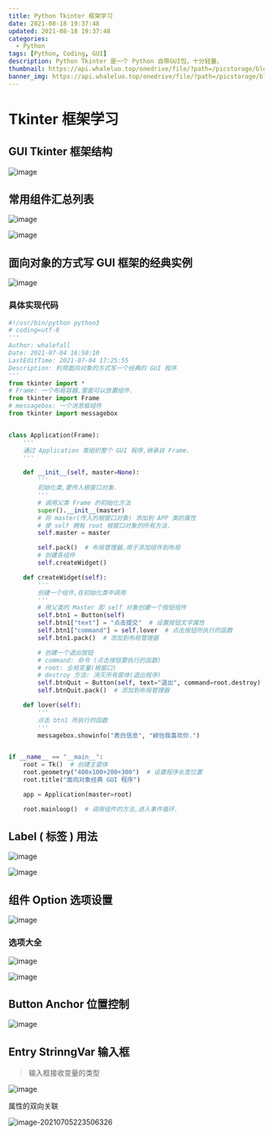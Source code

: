 ```yaml
---
title: Python Tkinter 框架学习
date: 2021-08-18 19:37:48
updated: 2021-08-18 19:37:48
categories:
  - Python
tags: [Python, Coding, GUI]
description: Python Tkinter 是一个 Python 自带GUI包，十分轻量。
thumbnail: https://api.whaleluo.top/onedrive/file/?path=/picstorage/blog/old/20210630201524.png
banner_img: https://api.whaleluo.top/onedrive/file/?path=/picstorage/blog/old/20210630201524.png
---
```


# Tkinter 框架学习

## GUI Tkinter 框架结构

![image](https://api.whaleluo.top/onedrive/file/?path=/picstorage/blog/old/20210704162742.png&webp=true)

## 常用组件汇总列表

![image](https://api.whaleluo.top/onedrive/file/?path=/picstorage/blog/old/20210704162352.png&webp=true)

![image](https://api.whaleluo.top/onedrive/file/?path=/picstorage/blog/old/20210704162631.png&webp=true)

## 面向对象的方式写 GUI 框架的经典实例

![image](https://api.whaleluo.top/onedrive/file/?path=/picstorage/blog/old/20210704170311.png&webp=true)

### 具体实现代码

```python
#!/usr/bin/python python3
# coding=utf-8
'''
Author: whalefall
Date: 2021-07-04 16:50:10
LastEditTime: 2021-07-04 17:25:55
Description: 利用面向对象的方式写一个经典的 GUI 程序
'''
from tkinter import *
# Frame: 一个布局容器,里面可以放置组件.
from tkinter import Frame
# messagebox: 一个消息框组件
from tkinter import messagebox


class Application(Frame):
    '''
    通过 Application 类组织整个 GUI 程序,继承自 Frame.
    '''

    def __init__(self, master=None):
        '''
        初始化类,要传入根窗口对象.
        '''
        # 调用父类 Frame 的初始化方法
        super().__init__(master)
        # 将 master(传入的根窗口对象) 添加到 APP 类的属性
        # 使 self 拥有 root 根窗口对象的所有方法.
        self.master = master

        self.pack()  # 布局管理器,用于添加组件到布局
        # 创建各组件
        self.createWidget()

    def createWidget(self):
        '''
        创建一个组件,在初始化类中调用
        '''
        # 用父类的 Master 即 self 对象创建一个按钮组件
        self.btn1 = Button(self)
        self.btn1["text"] = "点击提交"  # 设置按钮文字属性
        self.btn1["command"] = self.lover  # 点击按钮所执行的函数
        self.btn1.pack()  # 添加到布局管理器

        # 创建一个退出按钮
        # command: 命令 (点击按钮要执行的函数)
        # root: 全局变量(根窗口)
        # destroy 方法: 消灭所有窗体(退出程序)
        self.btnQuit = Button(self, text="退出", command=root.destroy)
        self.btnQuit.pack()  # 添加到布局管理器

    def lover(self):
        '''
        点击 btn1 所执行的函数
        '''
        messagebox.showinfo("表白信息", "颖怡我喜欢你.")


if __name__ == "__main__":
    root = Tk()  # 创建主窗体
    root.geometry("400x100+200+300")  # 设置程序长宽位置
    root.title("面向对象经典 GUI 程序")

    app = Application(master=root)

    root.mainloop()  # 调用组件的方法,进入事件循环.
```

## Label ( 标签 ) 用法

![image](https://api.whaleluo.top/onedrive/file/?path=/picstorage/blog/old/20210704193103.png&webp=true)

![image](https://api.whaleluo.top/onedrive/file/?path=/picstorage/blog/old/20210704193502.png&webp=true)

## 组件 Option 选项设置

![image](https://api.whaleluo.top/onedrive/file/?path=/picstorage/blog/old/20210704203439.png&webp=true)

### 选项大全

![image](https://api.whaleluo.top/onedrive/file/?path=/picstorage/blog/old/20210705220646.png&webp=true)

![image](https://api.whaleluo.top/onedrive/file/?path=/picstorage/blog/old/20210705220636.png&webp=true)

## Button Anchor 位置控制

![image](https://api.whaleluo.top/onedrive/file/?path=/picstorage/blog/old/20210705221052.png&webp=true)

## Entry StrinngVar 输入框

> 输入框接收变量的类型

![image](https://api.whaleluo.top/onedrive/file/?path=/picstorage/blog/old/20210705223051.png&webp=true)

属性的双向关联

![image-20210705223506326](C:/Users/WhaleFall/AppData/Roaming/Typora/typora-user-images/image-20210705223506326.png)
